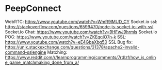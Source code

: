 # PeepConnect
WebRTC:         https://www.youtube.com/watch?v=WmR9IMUD_CY
Socket.io ssl:  https://stackoverflow.com/questions/6599470/node-js-socket-io-with-ssl
Socket.io Chat: https://www.youtube.com/watch?v=9HFwJ9hrmls
Socket.io POG:  https://www.youtube.com/watch?v=ZKEqqIO7n-k
SSL:            https://www.youtube.com/watch?v=eE4GbaXbq50
SSL Bug fix:    https://unix.stackexchange.com/questions/31378/apache2-invalid-command-sslengine
Matching:       https://www.reddit.com/r/learnprogramming/comments/7rdlzf/how_is_online_game_matchmaking_done_from_a/